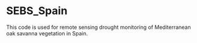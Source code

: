 # SEBS_Spain
This code is used for remote sensing drought monitoring of Mediterranean oak savanna vegetation in Spain. 
